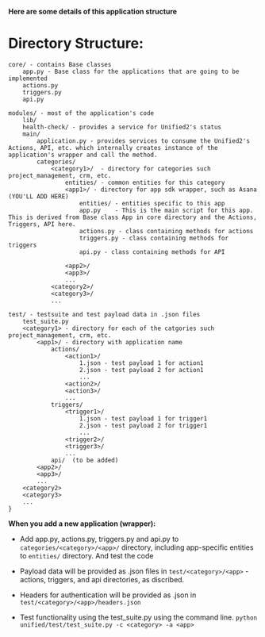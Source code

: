 **Here are some details of this application structure**

# Directory Structure:

```
core/ - contains Base classes 
    app.py - Base class for the applications that are going to be implemented
    actions.py
    triggers.py
    api.py
    
modules/ - most of the application's code
    lib/
    health-check/ - provides a service for Unified2's status
    main/
        application.py - provides services to consume the Unified2's Actions, API, etc. which internally creates instance of the application's wrapper and call the method.
        categories/
            <category1>/  - directory for categories such project_management, crm, etc.
                entities/ - common entities for this category
                <app1>/ - directory for app sdk wrapper, such as Asana (YOU'LL ADD HERE)
                    entities/ - entities specific to this app
                    app.py    - This is the main script for this app. This is derived from Base class App in core directory and the Actions, Triggers, API here.
                    actions.py - class containing methods for actions 
                    triggers.py - class containing methods for triggers
                    api.py - class containing methods for API 

                <app2>/
                <app3>/
                ...
            <category2>/
            <category3>/
            ...

test/ - testsuite and test payload data in .json files
    test_suite.py
    <category1> - directory for each of the catgories such project_management, crm, etc.
        <app1>/ - directory with application name 
            actions/
                <action1>/
                    1.json - test payload 1 for action1
                    2.json - test payload 2 for action1
                    ...
                <action2>/
                <action3>/
                ...
            triggers/
                <trigger1>/
                    1.json - test payload 1 for trigger1
                    2.json - test payload 2 for trigger1
                    ...
                <trigger2>/
                <trigger3>/
                ...
            api/  (to be added)
        <app2>/
        <app3>/
        ...
    <category2>
    <category3>
    ...
}
```
**When you add a new application (wrapper):** 
- Add app.py, actions.py, triggers.py and api.py to `categories/<category>/<app>/` directory, including app-specific entities to `entities/` directory. And test the code

- Payload data will be provided as .json files in `test/<category>/<app>` - actions, triggers, and api directories, as discribed.

- Headers for authentication will be provided as .json in `test/<category>/<app>/headers.json`

- Test functionality using the test_suite.py using the command line. 
	`python unified/test/test_suite.py -c <category> -a <app>`

